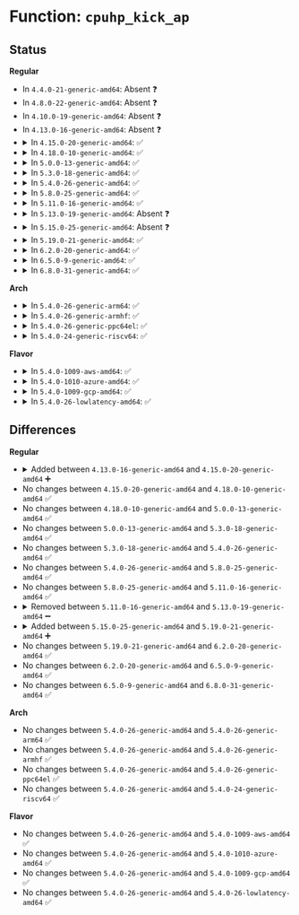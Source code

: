 # Function: <code>cpuhp_kick_ap</code>

## Status
<b>Regular</b>
<ul>
<li>
In <code>4.4.0-21-generic-amd64</code>: Absent ❓
</li>
<li>
In <code>4.8.0-22-generic-amd64</code>: Absent ❓
</li>
<li>
In <code>4.10.0-19-generic-amd64</code>: Absent ❓
</li>
<li>
In <code>4.13.0-16-generic-amd64</code>: Absent ❓
</li>
<li>
<details>
<summary>In <code>4.15.0-20-generic-amd64</code>: ✅</summary>

```c
int cpuhp_kick_ap(struct cpuhp_cpu_state * st, enum cpuhp_state target)
```

```json
{
  "name": "cpuhp_kick_ap",
  "collision_type": "Unique Static",
  "inline_type": "No",
  "funcs": [
    {
      "addr": 18446744071579417440,
      "name": "cpuhp_kick_ap",
      "external": false,
      "loc": "kernel/cpu.c:401",
      "file": "kernel/cpu.c",
      "inline": "seen, unknown",
      "caller_inline": [],
      "caller_func": [
        "kernel/cpu.c:cpuhp_kick_ap_work",
        "kernel/cpu.c:bringup_cpu"
      ]
    }
  ],
  "symbols": [
    {
      "addr": 18446744071579417440,
      "name": "cpuhp_kick_ap",
      "section": ".text",
      "bind": "STB_LOCAL",
      "size": 120
    }
  ]
}
```
</details>
</li>
<li>
<details>
<summary>In <code>4.18.0-10-generic-amd64</code>: ✅</summary>

```c
int cpuhp_kick_ap(struct cpuhp_cpu_state * st, enum cpuhp_state target)
```

```json
{
  "name": "cpuhp_kick_ap",
  "collision_type": "Unique Static",
  "inline_type": "No",
  "funcs": [
    {
      "addr": 18446744071579431968,
      "name": "cpuhp_kick_ap",
      "external": false,
      "loc": "kernel/cpu.c:477",
      "file": "kernel/cpu.c",
      "inline": "seen, unknown",
      "caller_inline": [],
      "caller_func": [
        "kernel/cpu.c:cpuhp_kick_ap_work",
        "kernel/cpu.c:bringup_cpu"
      ]
    }
  ],
  "symbols": [
    {
      "addr": 18446744071579431968,
      "name": "cpuhp_kick_ap",
      "section": ".text",
      "bind": "STB_LOCAL",
      "size": 118
    }
  ]
}
```
</details>
</li>
<li>
<details>
<summary>In <code>5.0.0-13-generic-amd64</code>: ✅</summary>

```c
int cpuhp_kick_ap(struct cpuhp_cpu_state * st, enum cpuhp_state target)
```

```json
{
  "name": "cpuhp_kick_ap",
  "collision_type": "Unique Static",
  "inline_type": "No",
  "funcs": [
    {
      "addr": 18446744071579465504,
      "name": "cpuhp_kick_ap",
      "external": false,
      "loc": "kernel/cpu.c:484",
      "file": "kernel/cpu.c",
      "inline": "seen, unknown",
      "caller_inline": [],
      "caller_func": [
        "kernel/cpu.c:cpuhp_kick_ap_work",
        "kernel/cpu.c:bringup_cpu"
      ]
    }
  ],
  "symbols": [
    {
      "addr": 18446744071579465504,
      "name": "cpuhp_kick_ap",
      "section": ".text",
      "bind": "STB_LOCAL",
      "size": 118
    }
  ]
}
```
</details>
</li>
<li>
<details>
<summary>In <code>5.3.0-18-generic-amd64</code>: ✅</summary>

```c
int cpuhp_kick_ap(struct cpuhp_cpu_state * st, enum cpuhp_state target)
```

```json
{
  "name": "cpuhp_kick_ap",
  "collision_type": "Unique Static",
  "inline_type": "No",
  "funcs": [
    {
      "addr": 18446744071579483280,
      "name": "cpuhp_kick_ap",
      "external": false,
      "loc": "kernel/cpu.c:494",
      "file": "kernel/cpu.c",
      "inline": "seen, unknown",
      "caller_inline": [],
      "caller_func": [
        "kernel/cpu.c:cpuhp_kick_ap_work",
        "kernel/cpu.c:bringup_cpu"
      ]
    }
  ],
  "symbols": [
    {
      "addr": 18446744071579483280,
      "name": "cpuhp_kick_ap",
      "section": ".text",
      "bind": "STB_LOCAL",
      "size": 129
    }
  ]
}
```
</details>
</li>
<li>
<details>
<summary>In <code>5.4.0-26-generic-amd64</code>: ✅</summary>

```c
int cpuhp_kick_ap(struct cpuhp_cpu_state * st, enum cpuhp_state target)
```

```json
{
  "name": "cpuhp_kick_ap",
  "collision_type": "Unique Static",
  "inline_type": "No",
  "funcs": [
    {
      "addr": 18446744071579509264,
      "name": "cpuhp_kick_ap",
      "external": false,
      "loc": "kernel/cpu.c:504",
      "file": "kernel/cpu.c",
      "inline": "seen, unknown",
      "caller_inline": [],
      "caller_func": [
        "kernel/cpu.c:cpuhp_kick_ap_work",
        "kernel/cpu.c:bringup_cpu"
      ]
    }
  ],
  "symbols": [
    {
      "addr": 18446744071579509264,
      "name": "cpuhp_kick_ap",
      "section": ".text",
      "bind": "STB_LOCAL",
      "size": 129
    }
  ]
}
```
</details>
</li>
<li>
<details>
<summary>In <code>5.8.0-25-generic-amd64</code>: ✅</summary>

```c
int cpuhp_kick_ap(struct cpuhp_cpu_state * st, enum cpuhp_state target)
```

```json
{
  "name": "cpuhp_kick_ap",
  "collision_type": "Unique Static",
  "inline_type": "No",
  "funcs": [
    {
      "addr": 18446744071579539376,
      "name": "cpuhp_kick_ap",
      "external": false,
      "loc": "kernel/cpu.c:505",
      "file": "kernel/cpu.c",
      "inline": "seen, unknown",
      "caller_inline": [],
      "caller_func": [
        "kernel/cpu.c:cpuhp_kick_ap_work",
        "kernel/cpu.c:bringup_wait_for_ap"
      ]
    }
  ],
  "symbols": [
    {
      "addr": 18446744071579539376,
      "name": "cpuhp_kick_ap",
      "section": ".text",
      "bind": "STB_LOCAL",
      "size": 220
    }
  ]
}
```
</details>
</li>
<li>
<details>
<summary>In <code>5.11.0-16-generic-amd64</code>: ✅</summary>

```c
int cpuhp_kick_ap(struct cpuhp_cpu_state * st, enum cpuhp_state target)
```

```json
{
  "name": "cpuhp_kick_ap",
  "collision_type": "Unique Static",
  "inline_type": "No",
  "funcs": [
    {
      "addr": 18446744071579521504,
      "name": "cpuhp_kick_ap",
      "external": false,
      "loc": "kernel/cpu.c:505",
      "file": "kernel/cpu.c",
      "inline": "seen, unknown",
      "caller_inline": [],
      "caller_func": [
        "kernel/cpu.c:cpuhp_kick_ap_work",
        "kernel/cpu.c:bringup_wait_for_ap"
      ]
    }
  ],
  "symbols": [
    {
      "addr": 18446744071579521504,
      "name": "cpuhp_kick_ap",
      "section": ".text",
      "bind": "STB_LOCAL",
      "size": 220
    }
  ]
}
```
</details>
</li>
<li>
<details>
<summary>In <code>5.13.0-19-generic-amd64</code>: Absent ❓</summary>

```json
{
  "name": "cpuhp_kick_ap",
  "collision_type": "Unique Static",
  "inline_type": "Full",
  "funcs": [
    {
      "addr": 18446744071579524916,
      "name": "cpuhp_kick_ap",
      "external": false,
      "loc": "kernel/cpu.c:532",
      "file": "kernel/cpu.c",
      "inline": "not declared, inlined",
      "caller_inline": [
        "kernel/cpu.c:cpuhp_kick_ap_work",
        "kernel/cpu.c:bringup_cpu"
      ],
      "caller_func": []
    }
  ],
  "symbols": []
}
```
</details>
</li>
<li>
<details>
<summary>In <code>5.15.0-25-generic-amd64</code>: Absent ❓</summary>

```json
{
  "name": "cpuhp_kick_ap",
  "collision_type": "Unique Static",
  "inline_type": "Full",
  "funcs": [
    {
      "addr": 18446744071579597247,
      "name": "cpuhp_kick_ap",
      "external": false,
      "loc": "kernel/cpu.c:543",
      "file": "kernel/cpu.c",
      "inline": "not declared, inlined",
      "caller_inline": [
        "kernel/cpu.c:cpuhp_kick_ap_work",
        "kernel/cpu.c:bringup_cpu"
      ],
      "caller_func": []
    }
  ],
  "symbols": []
}
```
</details>
</li>
<li>
<details>
<summary>In <code>5.19.0-21-generic-amd64</code>: ✅</summary>

```c
int cpuhp_kick_ap(int cpu, struct cpuhp_cpu_state * st, enum cpuhp_state target)
```

```json
{
  "name": "cpuhp_kick_ap",
  "collision_type": "Unique Static",
  "inline_type": "No",
  "funcs": [
    {
      "addr": 18446744071579688464,
      "name": "cpuhp_kick_ap",
      "external": false,
      "loc": "kernel/cpu.c:545",
      "file": "kernel/cpu.c",
      "inline": "seen, unknown",
      "caller_inline": [],
      "caller_func": [
        "kernel/cpu.c:cpuhp_kick_ap_work",
        "kernel/cpu.c:bringup_cpu"
      ]
    }
  ],
  "symbols": [
    {
      "addr": 18446744071579688464,
      "name": "cpuhp_kick_ap",
      "section": ".text",
      "bind": "STB_LOCAL",
      "size": 193
    }
  ]
}
```
</details>
</li>
<li>
<details>
<summary>In <code>6.2.0-20-generic-amd64</code>: ✅</summary>

```c
int cpuhp_kick_ap(int cpu, struct cpuhp_cpu_state * st, enum cpuhp_state target)
```

```json
{
  "name": "cpuhp_kick_ap",
  "collision_type": "Unique Static",
  "inline_type": "No",
  "funcs": [
    {
      "addr": 18446744071579811840,
      "name": "cpuhp_kick_ap",
      "external": false,
      "loc": "kernel/cpu.c:545",
      "file": "kernel/cpu.c",
      "inline": "seen, unknown",
      "caller_inline": [],
      "caller_func": [
        "kernel/cpu.c:cpuhp_kick_ap_work",
        "kernel/cpu.c:bringup_cpu"
      ]
    }
  ],
  "symbols": [
    {
      "addr": 18446744071579811840,
      "name": "cpuhp_kick_ap",
      "section": ".text",
      "bind": "STB_LOCAL",
      "size": 193
    }
  ]
}
```
</details>
</li>
<li>
<details>
<summary>In <code>6.5.0-9-generic-amd64</code>: ✅</summary>

```c
int cpuhp_kick_ap(int cpu, struct cpuhp_cpu_state * st, enum cpuhp_state target)
```

```json
{
  "name": "cpuhp_kick_ap",
  "collision_type": "Unique Static",
  "inline_type": "No",
  "funcs": [
    {
      "addr": 18446744071579860192,
      "name": "cpuhp_kick_ap",
      "external": false,
      "loc": "kernel/cpu.c:739",
      "file": "kernel/cpu.c",
      "inline": "seen, unknown",
      "caller_inline": [],
      "caller_func": [
        "kernel/cpu.c:cpuhp_kick_ap_work",
        "kernel/cpu.c:cpuhp_bringup_ap"
      ]
    }
  ],
  "symbols": [
    {
      "addr": 18446744071579860192,
      "name": "cpuhp_kick_ap",
      "section": ".text",
      "bind": "STB_LOCAL",
      "size": 188
    }
  ]
}
```
</details>
</li>
<li>
<details>
<summary>In <code>6.8.0-31-generic-amd64</code>: ✅</summary>

```c
int cpuhp_kick_ap(int cpu, struct cpuhp_cpu_state * st, enum cpuhp_state target)
```

```json
{
  "name": "cpuhp_kick_ap",
  "collision_type": "Unique Static",
  "inline_type": "No",
  "funcs": [
    {
      "addr": 18446744071579898288,
      "name": "cpuhp_kick_ap",
      "external": false,
      "loc": "kernel/cpu.c:767",
      "file": "kernel/cpu.c",
      "inline": "seen, unknown",
      "caller_inline": [],
      "caller_func": [
        "kernel/cpu.c:cpuhp_kick_ap_work",
        "kernel/cpu.c:cpuhp_bringup_ap"
      ]
    }
  ],
  "symbols": [
    {
      "addr": 18446744071579898288,
      "name": "cpuhp_kick_ap",
      "section": ".text",
      "bind": "STB_LOCAL",
      "size": 188
    }
  ]
}
```
</details>
</li>
</ul>
<b>Arch</b>
<ul>
<li>
<details>
<summary>In <code>5.4.0-26-generic-arm64</code>: ✅</summary>

```c
int cpuhp_kick_ap(struct cpuhp_cpu_state * st, enum cpuhp_state target)
```

```json
{
  "name": "cpuhp_kick_ap",
  "collision_type": "Unique Static",
  "inline_type": "No",
  "funcs": [
    {
      "addr": 18446603336490643912,
      "name": "cpuhp_kick_ap",
      "external": false,
      "loc": "kernel/cpu.c:504",
      "file": "kernel/cpu.c",
      "inline": "seen, unknown",
      "caller_inline": [],
      "caller_func": [
        "kernel/cpu.c:cpuhp_kick_ap_work",
        "kernel/cpu.c:bringup_cpu"
      ]
    }
  ],
  "symbols": [
    {
      "addr": 18446603336490643912,
      "name": "cpuhp_kick_ap",
      "section": ".text",
      "bind": "STB_LOCAL",
      "size": 160
    }
  ]
}
```
</details>
</li>
<li>
<details>
<summary>In <code>5.4.0-26-generic-armhf</code>: ✅</summary>

```c
int cpuhp_kick_ap(struct cpuhp_cpu_state * st, enum cpuhp_state target)
```

```json
{
  "name": "cpuhp_kick_ap",
  "collision_type": "Unique Static",
  "inline_type": "No",
  "funcs": [
    {
      "addr": 3224720992,
      "name": "cpuhp_kick_ap",
      "external": false,
      "loc": "kernel/cpu.c:504",
      "file": "kernel/cpu.c",
      "inline": "seen, unknown",
      "caller_inline": [],
      "caller_func": [
        "kernel/cpu.c:cpuhp_kick_ap_work",
        "kernel/cpu.c:bringup_cpu"
      ]
    }
  ],
  "symbols": [
    {
      "addr": 3224720992,
      "name": "cpuhp_kick_ap",
      "section": ".text",
      "bind": "STB_LOCAL",
      "size": 156
    }
  ]
}
```
</details>
</li>
<li>
<details>
<summary>In <code>5.4.0-26-generic-ppc64el</code>: ✅</summary>

```c
int cpuhp_kick_ap(struct cpuhp_cpu_state * st, enum cpuhp_state target)
```

```json
{
  "name": "cpuhp_kick_ap",
  "collision_type": "Unique Static",
  "inline_type": "No",
  "funcs": [
    {
      "addr": 13835058055283464112,
      "name": "cpuhp_kick_ap",
      "external": false,
      "loc": "kernel/cpu.c:504",
      "file": "kernel/cpu.c",
      "inline": "seen, unknown",
      "caller_inline": [],
      "caller_func": [
        "kernel/cpu.c:cpuhp_kick_ap_work",
        "kernel/cpu.c:bringup_cpu"
      ]
    }
  ],
  "symbols": [
    {
      "addr": 13835058055283464112,
      "name": "cpuhp_kick_ap",
      "section": ".text",
      "bind": "STB_LOCAL",
      "size": 220
    }
  ]
}
```
</details>
</li>
<li>
<details>
<summary>In <code>5.4.0-24-generic-riscv64</code>: ✅</summary>

```c
int cpuhp_kick_ap(struct cpuhp_cpu_state * st, enum cpuhp_state target)
```

```json
{
  "name": "cpuhp_kick_ap",
  "collision_type": "Unique Static",
  "inline_type": "No",
  "funcs": [
    {
      "addr": 18446743936271396192,
      "name": "cpuhp_kick_ap",
      "external": false,
      "loc": "kernel/cpu.c:504",
      "file": "kernel/cpu.c",
      "inline": "seen, unknown",
      "caller_inline": [],
      "caller_func": [
        "kernel/cpu.c:cpuhp_kick_ap_work",
        "kernel/cpu.c:bringup_cpu"
      ]
    }
  ],
  "symbols": [
    {
      "addr": 18446743936271396192,
      "name": "cpuhp_kick_ap",
      "section": ".text",
      "bind": "STB_LOCAL",
      "size": 142
    }
  ]
}
```
</details>
</li>
</ul>
<b>Flavor</b>
<ul>
<li>
<details>
<summary>In <code>5.4.0-1009-aws-amd64</code>: ✅</summary>

```c
int cpuhp_kick_ap(struct cpuhp_cpu_state * st, enum cpuhp_state target)
```

```json
{
  "name": "cpuhp_kick_ap",
  "collision_type": "Unique Static",
  "inline_type": "No",
  "funcs": [
    {
      "addr": 18446744071579482928,
      "name": "cpuhp_kick_ap",
      "external": false,
      "loc": "kernel/cpu.c:504",
      "file": "kernel/cpu.c",
      "inline": "seen, unknown",
      "caller_inline": [],
      "caller_func": [
        "kernel/cpu.c:cpuhp_kick_ap_work",
        "kernel/cpu.c:bringup_cpu"
      ]
    }
  ],
  "symbols": [
    {
      "addr": 18446744071579482928,
      "name": "cpuhp_kick_ap",
      "section": ".text",
      "bind": "STB_LOCAL",
      "size": 129
    }
  ]
}
```
</details>
</li>
<li>
<details>
<summary>In <code>5.4.0-1010-azure-amd64</code>: ✅</summary>

```c
int cpuhp_kick_ap(struct cpuhp_cpu_state * st, enum cpuhp_state target)
```

```json
{
  "name": "cpuhp_kick_ap",
  "collision_type": "Unique Static",
  "inline_type": "No",
  "funcs": [
    {
      "addr": 18446744071579411808,
      "name": "cpuhp_kick_ap",
      "external": false,
      "loc": "kernel/cpu.c:504",
      "file": "kernel/cpu.c",
      "inline": "seen, unknown",
      "caller_inline": [],
      "caller_func": [
        "kernel/cpu.c:cpuhp_kick_ap_work",
        "kernel/cpu.c:bringup_cpu"
      ]
    }
  ],
  "symbols": [
    {
      "addr": 18446744071579411808,
      "name": "cpuhp_kick_ap",
      "section": ".text",
      "bind": "STB_LOCAL",
      "size": 129
    }
  ]
}
```
</details>
</li>
<li>
<details>
<summary>In <code>5.4.0-1009-gcp-amd64</code>: ✅</summary>

```c
int cpuhp_kick_ap(struct cpuhp_cpu_state * st, enum cpuhp_state target)
```

```json
{
  "name": "cpuhp_kick_ap",
  "collision_type": "Unique Static",
  "inline_type": "No",
  "funcs": [
    {
      "addr": 18446744071579482848,
      "name": "cpuhp_kick_ap",
      "external": false,
      "loc": "kernel/cpu.c:504",
      "file": "kernel/cpu.c",
      "inline": "seen, unknown",
      "caller_inline": [],
      "caller_func": [
        "kernel/cpu.c:cpuhp_kick_ap_work",
        "kernel/cpu.c:bringup_cpu"
      ]
    }
  ],
  "symbols": [
    {
      "addr": 18446744071579482848,
      "name": "cpuhp_kick_ap",
      "section": ".text",
      "bind": "STB_LOCAL",
      "size": 129
    }
  ]
}
```
</details>
</li>
<li>
<details>
<summary>In <code>5.4.0-26-lowlatency-amd64</code>: ✅</summary>

```c
int cpuhp_kick_ap(struct cpuhp_cpu_state * st, enum cpuhp_state target)
```

```json
{
  "name": "cpuhp_kick_ap",
  "collision_type": "Unique Static",
  "inline_type": "No",
  "funcs": [
    {
      "addr": 18446744071579514704,
      "name": "cpuhp_kick_ap",
      "external": false,
      "loc": "kernel/cpu.c:504",
      "file": "kernel/cpu.c",
      "inline": "seen, unknown",
      "caller_inline": [],
      "caller_func": [
        "kernel/cpu.c:cpuhp_kick_ap_work",
        "kernel/cpu.c:bringup_cpu"
      ]
    }
  ],
  "symbols": [
    {
      "addr": 18446744071579514704,
      "name": "cpuhp_kick_ap",
      "section": ".text",
      "bind": "STB_LOCAL",
      "size": 129
    }
  ]
}
```
</details>
</li>
</ul>

## Differences
<b>Regular</b>
<ul>
<li>
<details>
<summary>Added between <code>4.13.0-16-generic-amd64</code> and <code>4.15.0-20-generic-amd64</code> ➕</summary>

```c
int cpuhp_kick_ap(struct cpuhp_cpu_state * st, enum cpuhp_state target)
```
</details>
</li>
<li>
No changes between <code>4.15.0-20-generic-amd64</code> and <code>4.18.0-10-generic-amd64</code> ✅
</li>
<li>
No changes between <code>4.18.0-10-generic-amd64</code> and <code>5.0.0-13-generic-amd64</code> ✅
</li>
<li>
No changes between <code>5.0.0-13-generic-amd64</code> and <code>5.3.0-18-generic-amd64</code> ✅
</li>
<li>
No changes between <code>5.3.0-18-generic-amd64</code> and <code>5.4.0-26-generic-amd64</code> ✅
</li>
<li>
No changes between <code>5.4.0-26-generic-amd64</code> and <code>5.8.0-25-generic-amd64</code> ✅
</li>
<li>
No changes between <code>5.8.0-25-generic-amd64</code> and <code>5.11.0-16-generic-amd64</code> ✅
</li>
<li>
<details>
<summary>Removed between <code>5.11.0-16-generic-amd64</code> and <code>5.13.0-19-generic-amd64</code> ➖</summary>

```c
int cpuhp_kick_ap(struct cpuhp_cpu_state * st, enum cpuhp_state target)
```
</details>
</li>
<li>
<details>
<summary>Added between <code>5.15.0-25-generic-amd64</code> and <code>5.19.0-21-generic-amd64</code> ➕</summary>

```c
int cpuhp_kick_ap(int cpu, struct cpuhp_cpu_state * st, enum cpuhp_state target)
```
</details>
</li>
<li>
No changes between <code>5.19.0-21-generic-amd64</code> and <code>6.2.0-20-generic-amd64</code> ✅
</li>
<li>
No changes between <code>6.2.0-20-generic-amd64</code> and <code>6.5.0-9-generic-amd64</code> ✅
</li>
<li>
No changes between <code>6.5.0-9-generic-amd64</code> and <code>6.8.0-31-generic-amd64</code> ✅
</li>
</ul>
<b>Arch</b>
<ul>
<li>
No changes between <code>5.4.0-26-generic-amd64</code> and <code>5.4.0-26-generic-arm64</code> ✅
</li>
<li>
No changes between <code>5.4.0-26-generic-amd64</code> and <code>5.4.0-26-generic-armhf</code> ✅
</li>
<li>
No changes between <code>5.4.0-26-generic-amd64</code> and <code>5.4.0-26-generic-ppc64el</code> ✅
</li>
<li>
No changes between <code>5.4.0-26-generic-amd64</code> and <code>5.4.0-24-generic-riscv64</code> ✅
</li>
</ul>
<b>Flavor</b>
<ul>
<li>
No changes between <code>5.4.0-26-generic-amd64</code> and <code>5.4.0-1009-aws-amd64</code> ✅
</li>
<li>
No changes between <code>5.4.0-26-generic-amd64</code> and <code>5.4.0-1010-azure-amd64</code> ✅
</li>
<li>
No changes between <code>5.4.0-26-generic-amd64</code> and <code>5.4.0-1009-gcp-amd64</code> ✅
</li>
<li>
No changes between <code>5.4.0-26-generic-amd64</code> and <code>5.4.0-26-lowlatency-amd64</code> ✅
</li>
</ul>
